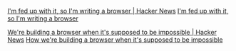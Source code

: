
[I'm fed up with it, so I'm writing a browser | Hacker News](https://news.ycombinator.com/item?id=37608580)
[I'm fed up with it, so I'm writing a browser](https://adayinthelifeof.nl/2023/09/22/browsers.html)

[We're building a browser when it's supposed to be impossible | Hacker News](https://news.ycombinator.com/item?id=35521704)
[How we're building a browser when it's supposed to be impossible](https://awesomekling.substack.com/p/how-were-building-a-browser-when)
